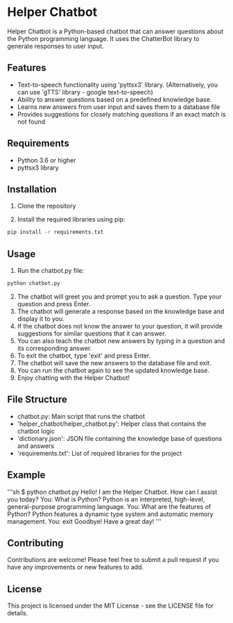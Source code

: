 # Helper Chatbot

Helper Chatbot is a Python-based chatbot that can answer questions about the Python programming language. 
It uses the ChatterBot library to generate responses to user input.

## Features

* Text-to-speech functionality using 'pyttsx3' library. (Alternatively, you can use 'gTTS' library - google text-to-speech)
* Ability to answer questions based on a predefined knowledge base.
* Learns new answers from user input and saves them to a database file
* Provides suggestions for closely matching questions if an exact match is not found

## Requirements

* Python 3.6 or higher
* pyttsx3 library

## Installation

1. Clone the repository
    
2. Install the required libraries using pip:
```bash
pip install -r requirements.txt
```

## Usage

1. Run the chatbot.py file:
```bash
python chatbot.py
```
2. The chatbot will greet you and prompt you to ask a question. Type your question and press Enter.
3. The chatbot will generate a response based on the knowledge base and display it to you.
4. If the chatbot does not know the answer to your question, it will provide suggestions for similar questions that it can answer.
5. You can also teach the chatbot new answers by typing in a question and its corresponding answer.
6. To exit the chatbot, type 'exit' and press Enter.
7. The chatbot will save the new answers to the database file and exit.
8. You can run the chatbot again to see the updated knowledge base.
9. Enjoy chatting with the Helper Chatbot!

## File Structure

* chatbot.py: Main script that runs the chatbot
* 'helper_chatbot/helper_chatbot.py': Helper class that contains the chatbot logic
* 'dictionary.json': JSON file containing the knowledge base of questions and answers
* 'requirements.txt': List of required libraries for the project


## Example

'''sh
$ python chatbot.py
Hello! I am the Helper Chatbot. How can I assist you today?
You: What is Python?
Python is an interpreted, high-level, general-purpose programming language.
You: What are the features of Python?
Python features a dynamic type system and automatic memory management.
You: exit
Goodbye! Have a great day!
'''

## Contributing

Contributions are welcome! Please feel free to submit a pull request if you have any improvements or new features to add.

## License

This project is licensed under the MIT License - see the LICENSE file for details.
